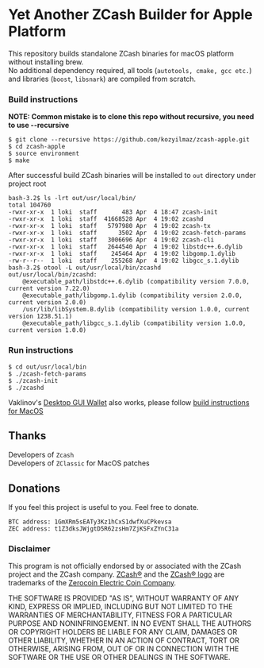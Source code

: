 # Yet Another ZCash Builder for Apple Platform
This repository builds standalone ZCash binaries for macOS platform without installing brew.  
No additional dependency required, all tools (`autotools, cmake, gcc etc.`) and libraries (`boost`, `libsnark`) are compiled from scratch.  


### Build instructions
**NOTE: Common mistake is to clone this repo without recursive, you need to use --recursive**

`$ git clone --recursive https://github.com/kozyilmaz/zcash-apple.git`  
`$ cd zcash-apple`  
`$ source environment`  
`$ make`

After successful build ZCash binaries will be installed to `out` directory under project root  
```
bash-3.2$ ls -lrt out/usr/local/bin/
total 104760
-rwxr-xr-x  1 loki  staff       483 Apr  4 18:47 zcash-init
-rwxr-xr-x  1 loki  staff  41668528 Apr  4 19:02 zcashd
-rwxr-xr-x  1 loki  staff   5797980 Apr  4 19:02 zcash-tx
-rwxr-xr-x  1 loki  staff      3502 Apr  4 19:02 zcash-fetch-params
-rwxr-xr-x  1 loki  staff   3006696 Apr  4 19:02 zcash-cli
-rwxr-xr-x  1 loki  staff   2644540 Apr  4 19:02 libstdc++.6.dylib
-rwxr-xr-x  1 loki  staff    245464 Apr  4 19:02 libgomp.1.dylib
-rw-r--r--  1 loki  staff    255268 Apr  4 19:02 libgcc_s.1.dylib
bash-3.2$ otool -L out/usr/local/bin/zcashd
out/usr/local/bin/zcashd:
    @executable_path/libstdc++.6.dylib (compatibility version 7.0.0, current version 7.22.0)
    @executable_path/libgomp.1.dylib (compatibility version 2.0.0, current version 2.0.0)
    /usr/lib/libSystem.B.dylib (compatibility version 1.0.0, current version 1238.51.1)
    @executable_path/libgcc_s.1.dylib (compatibility version 1.0.0, current version 1.0.0)
```

### Run instructions

`$ cd out/usr/local/bin`  
`$ ./zcash-fetch-params`  
`$ ./zcash-init`  
`$ ./zcashd`  

Vaklinov's [Desktop GUI Wallet](https://github.com/vaklinov/zcash-swing-wallet-ui) also works, please follow [build instructions for MacOS](https://github.com/vaklinov/zcash-swing-wallet-ui/blob/master/docs/Readme-Mac.md)

## Thanks
Developers of `Zcash`  
Developers of `ZClassic` for MacOS patches

## Donations
If you feel this project is useful to you. Feel free to donate.

    BTC address: 1GmXRm5sEATy3Kz1hCxS1dwfXuCPkevsa
    ZEC address: t1Z3dksJWjgtD5R62zsHm7ZjKSFxZYnC31a


### Disclaimer
This program is not officially endorsed by or associated with the ZCash project and the ZCash company.
[ZCash®](https://trademarks.justia.com/871/93/zcash-87193130.html) and the 
[ZCash® logo](https://trademarks.justia.com/868/84/z-86884549.html) are trademarks of the
[Zerocoin Electric Coin Company](https://trademarks.justia.com/owners/zerocoin-electric-coin-company-3232749/).

THE SOFTWARE IS PROVIDED "AS IS", WITHOUT WARRANTY OF ANY KIND, EXPRESS OR
IMPLIED, INCLUDING BUT NOT LIMITED TO THE WARRANTIES OF MERCHANTABILITY,
FITNESS FOR A PARTICULAR PURPOSE AND NONINFRINGEMENT. IN NO EVENT SHALL THE
AUTHORS OR COPYRIGHT HOLDERS BE LIABLE FOR ANY CLAIM, DAMAGES OR OTHER
LIABILITY, WHETHER IN AN ACTION OF CONTRACT, TORT OR OTHERWISE, ARISING FROM,
OUT OF OR IN CONNECTION WITH THE SOFTWARE OR THE USE OR OTHER DEALINGS IN THE
SOFTWARE.

